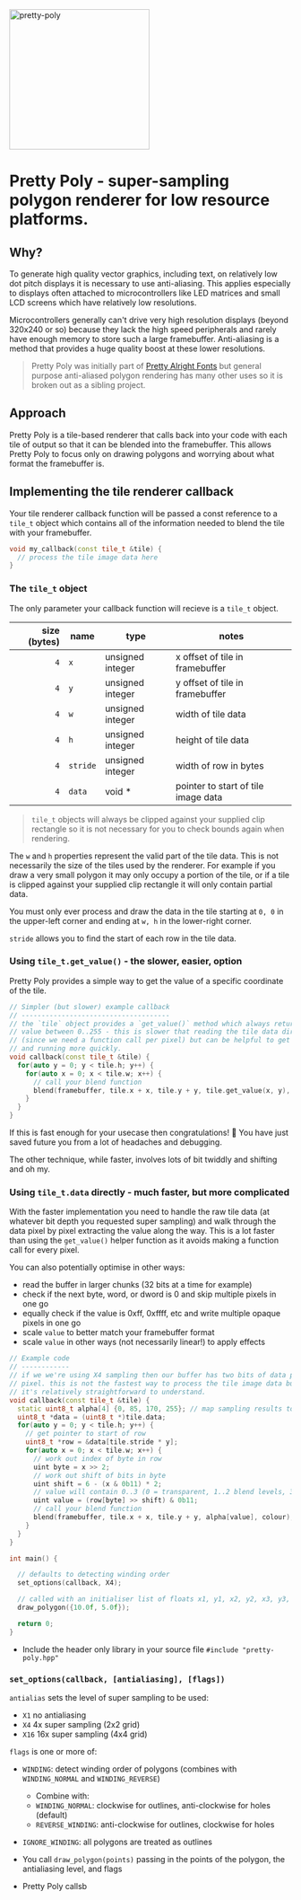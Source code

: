 <img width="250" alt="pretty-poly" src="https://user-images.githubusercontent.com/297930/185790072-be574b29-7667-48e3-93f1-8c342f84eb8f.png">

# Pretty Poly - super-sampling polygon renderer for low resource platforms.

## Why?

To generate high quality vector graphics, including text, on relatively low dot pitch displays it is necessary to use anti-aliasing. This applies especially to displays often attached to microcontrollers like LED matrices and small LCD screens which have relatively low resolutions.

Microcontrollers generally can't drive very high resolution displays (beyond 320x240 or so) because they lack the high speed peripherals and rarely have enough memory to store such a large framebuffer. Anti-aliasing is a method that provides a huge quality boost at these lower resolutions.

> Pretty Poly was initially part of [Pretty Alright Fonts](https://github.com/lowfatcode/pretty-alright-fonts) but general purpose anti-aliased polygon rendering has many other uses so it is broken out as a sibling project.

## Approach

Pretty Poly is a tile-based renderer that calls back into your code with each tile of output so that it can be blended into the framebuffer. This allows Pretty Poly to focus only on drawing polygons and worrying about what format the framebuffer is.

## Implementing the tile renderer callback

Your tile renderer callback function will be passed a const reference to a
`tile_t` object which contains all of the information needed to blend the
tile with your framebuffer.

```c++
void my_callback(const tile_t &tile) {
  // process the tile image data here
}
```

### The `tile_t` object

The only parameter your callback function will recieve is a `tile_t` object.

|size (bytes)|name|type|notes|
|--:|---|---|---|
|`4`|`x`|unsigned integer|x offset of tile in framebuffer|
|`4`|`y`|unsigned integer|y offset of tile in framebuffer|
|`4`|`w`|unsigned integer|width of tile data|
|`4`|`h`|unsigned integer|height of tile data|
|`4`|`stride`|unsigned integer|width of row in bytes|
|`4`|`data`|void *|pointer to start of tile image data|

> `tile_t` objects will always be clipped against your supplied clip rectangle
> so it is not necessary for you to check bounds again when rendering.

The `w` and `h` properties represent the valid part of the tile data. This is
not necessarily the size of the tiles used by the renderer. For example if you
draw a very small polygon it may only occupy a portion of the tile, or if a 
tile is clipped against your supplied clip rectangle it will only contain 
partial data.

You must only ever process and draw the data in the tile starting at `0, 0` in 
the upper-left corner and ending at `w, h` in the lower-right corner.

`stride` allows you to find the start of each row in the tile data.


### Using `tile_t.get_value()` - the slower, easier, option

Pretty Poly provides a simple way to get the value of a specific coordinate of the tile.


```c++
// Simpler (but slower) example callback
// -------------------------------------
// the `tile` object provides a `get_value()` method which always returns a 
// value between 0..255 - this is slower that reading the tile data directly 
// (since we need a function call per pixel) but can be helpful to get up 
// and running more quickly.
void callback(const tile_t &tile) {
  for(auto y = 0; y < tile.h; y++) {
    for(auto x = 0; x < tile.w; x++) {      
      // call your blend function
      blend(framebuffer, tile.x + x, tile.y + y, tile.get_value(x, y), colour);
    }
  }
}
```

If this is fast enough for your usecase then congratulations! 🥳 You have 
just saved future you from a lot of headaches and debugging.

The other technique, while faster, involves lots of bit twiddly and shifting
and oh my.

### Using `tile_t.data` directly - much faster, but more complicated

With the faster implementation you need to handle the raw tile data (at whatever bit depth you requested super sampling) and walk through the data pixel by pixel extracting the value along the way. This is a lot faster than using the `get_value()` helper function as it avoids making a function call for every pixel.

You can also potentially optimise in other ways:

- read the buffer in larger chunks (32 bits at a time for example)
- check if the next byte, word, or dword is 0 and skip multiple pixels in one go
- equally check if the value is 0xff, 0xffff, etc and write multiple opaque pixels in one go
- scale `value` to better match your framebuffer format
- scale `value` in other ways (not necessarily linear!) to apply effects

```c++
// Example code
// ------------
// if we we're using X4 sampling then our buffer has two bits of data per
// pixel. this is not the fastest way to process the tile image data but 
// it's relatively straightforward to understand.
void callback(const tile_t &tile) {
  static uint8_t alpha[4] {0, 85, 170, 255}; // map sampling results to alpha values
  uint8_t *data = (uint8_t *)tile.data;
  for(auto y = 0; y < tile.h; y++) {
    // get pointer to start of row
    uint8_t *row = &data[tile.stride * y];
    for(auto x = 0; x < tile.w; x++) {
      // work out index of byte in row
      uint byte = x >> 2;
      // work out shift of bits in byte
      uint shift = 6 - (x & 0b11) * 2;
      // value will contain 0..3 (0 = transparent, 1..2 blend levels, 3 = opaque)
      uint value = (row[byte] >> shift) & 0b11;      
      // call your blend function
      blend(framebuffer, tile.x + x, tile.y + y, alpha[value], colour);
    }
  }
}

int main() {

  // defaults to detecting winding order
  set_options(callback, X4);

  // called with an initialiser list of floats x1, y1, x2, y2, x3, y3, etc...
  draw_polygon({10.0f, 5.0f});

  return 0;
}


```

- Include the header only library in your source file `#include "pretty-poly.hpp"`
### `set_options(callback, [antialiasing], [flags])`

`antialias` sets the level of super sampling to be used:
  - `X1` no antialiasing
  - `X4` 4x super sampling (2x2 grid)
  - `X16` 16x super sampling (4x4 grid)

`flags` is one or more of:
  - `WINDING`: detect winding order of polygons (combines with `WINDING_NORMAL` and `WINDING_REVERSE`)
    - Combine with:
    - `WINDING_NORMAL`: clockwise for outlines, anti-clockwise for holes (default)
    - `REVERSE_WINDING`: anti-clockwise for outlines, clockwise for holes
  - `IGNORE_WINDING`: all polygons are treated as outlines


- You call `draw_polygon(points)` passing in the points of the polygon, the antialiasing level, and flags
- Pretty Poly callsb
